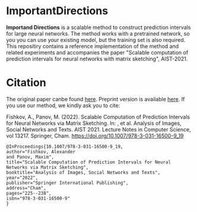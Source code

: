 # ImportantDirections
**Importand Directions** is a scalable method to construct prediction intervals for large neural networks. The method works with a pretrained network, so you you can use your existing model, but the training set is also required. This repositiry contains a reference implementation of the method and related experiments and accompanies the paper "Scalable computation of prediction intervals for neural networks with matrix sketching", AIST-2021.

# Citation
The original paper canbe found [here](https://link.springer.com/chapter/10.1007/978-3-031-16500-9_19). Preprint version is available [here](https://arxiv.org/abs/2205.03194). If you use our method, we kindly ask you to cite:

Fishkov, A., Panov, M. (2022). Scalable Computation of Prediction Intervals for Neural Networks via Matrix Sketching. In: , et al. Analysis of Images, Social Networks and Texts. AIST 2021. Lecture Notes in Computer Science, vol 13217. Springer, Cham. https://doi.org/10.1007/978-3-031-16500-9_19

```
@InProceedings{10.1007/978-3-031-16500-9_19,
author="Fishkov, Alexander
and Panov, Maxim",
title="Scalable Computation of Prediction Intervals for Neural Networks via Matrix Sketching",
booktitle="Analysis of Images, Social Networks and Texts",
year="2022",
publisher="Springer International Publishing",
address="Cham",
pages="225--238",
isbn="978-3-031-16500-9"
}
```
